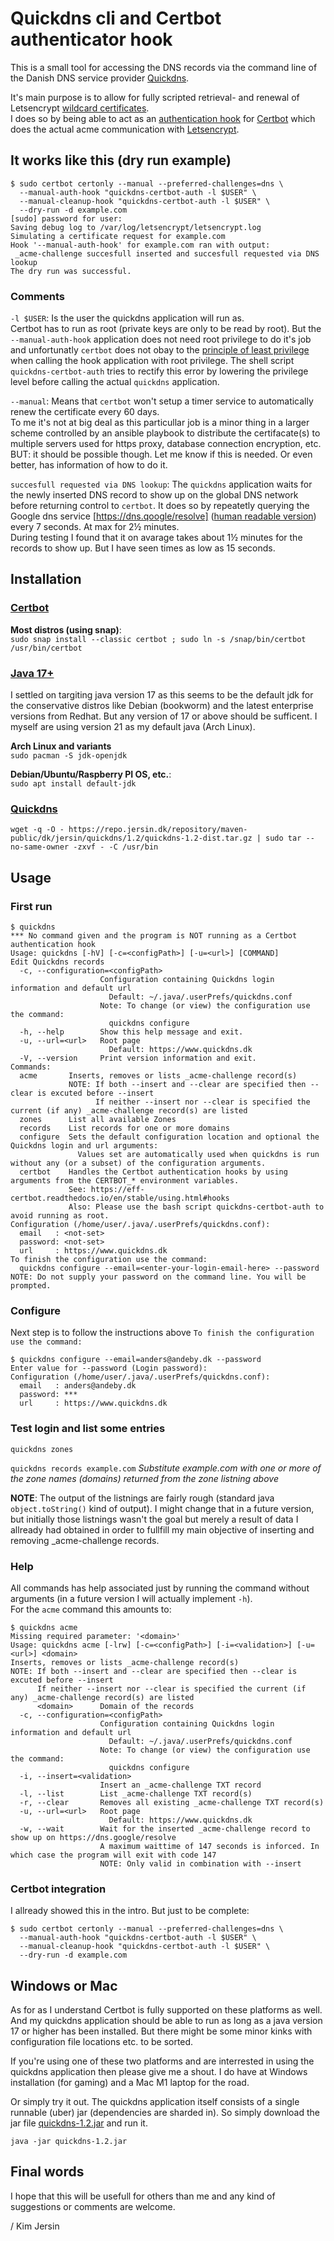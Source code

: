 # Quickdns cli and Certbot authenticator hook

This is a small tool for accessing the DNS records via the command line of the Danish DNS service provider 
[Quickdns](https://www.quickdns.dk).

It's main purpose is to allow for fully scripted retrieval- and renewal of Letsencrypt [wildcard certificates](https://letsencrypt.org/docs/faq/#does-let-s-encrypt-issue-wildcard-certificates).  
I does so by being able to act as an [authentication hook](https://eff-certbot.readthedocs.io/en/stable/using.html#hooks) for [Certbot](https://certbot.eff.org/) which does the actual acme communication with [Letsencrypt](https://letsencrypt.org/).

## It works like this (dry run example)

```shell
$ sudo certbot certonly --manual --preferred-challenges=dns \
  --manual-auth-hook "quickdns-certbot-auth -l $USER" \
  --manual-cleanup-hook "quickdns-certbot-auth -l $USER" \
  --dry-run -d example.com
[sudo] password for user: 
Saving debug log to /var/log/letsencrypt/letsencrypt.log
Simulating a certificate request for example.com
Hook '--manual-auth-hook' for example.com ran with output:
 _acme-challenge succesfull inserted and succesfull requested via DNS lookup
The dry run was successful.
```

### Comments

`-l $USER`: Is the user the quickdns application will run as.  
Certbot has to run as root (private keys are only to be read by root). But the `--manual-auth-hook` application does not need root privilege to do it's job and unfortunatly `certbot` does not obay to the [principle of least privilege](https://en.wikipedia.org/wiki/Principle_of_least_privilege) when calling the hook application with root privilege. The shell script `quickdns-certbot-auth` tries to rectify this error by lowering the privilege level before calling the actual `quickdns` application.

`--manual`: Means that `certbot` won't setup a timer service to automatically renew the certificate every 60 days.  
To me it's not at big deal as this particullar job is a minor thing in a larger scheme controlled by an ansible playbook to distribute the certifacate(s) to multiple servers used for https proxy, database connection encryption, etc.  
BUT: it should be possible though. Let me know if this is needed. Or even better, has information of how to do it.

`succesfull requested via DNS lookup`: The `quickdns` application waits for the newly inserted DNS record to show up on the global DNS network before returning control to `certbot`. It does so by repeatetly querying the Google dns service [https://dns.qoogle/resolve] ([human readable version](https://dns.google/query?name=&rr_type=TXT&ecs=)) every 7 seconds. At max for 2½ minutes.  
During testing I found that it on avarage takes about 1½ minutes for the records to show up. But I have seen times as low as 15 seconds.

## Installation

### [Certbot](https://certbot.eff.org/)

__Most distros (using snap)__:  
`sudo snap install --classic certbot ; sudo ln -s /snap/bin/certbot /usr/bin/certbot`

### [Java 17+](https://openjdk.org/)

I settled on targiting java version 17 as this seems to be the default jdk for the conservative distros like Debian (bookworm) and the latest enterprise versions from Redhat. But any version of 17 or above should be sufficent. I myself are using version 21 as my default java (Arch Linux).

__Arch Linux and variants__  
`sudo pacman -S jdk-openjdk`

__Debian/Ubuntu/Raspberry PI OS, etc.__:  
`sudo apt install default-jdk`

### [Quickdns](https://github.com/KJersin/quickdns)

`wget -q -O - https://repo.jersin.dk/repository/maven-public/dk/jersin/quickdns/1.2/quickdns-1.2-dist.tar.gz | sudo tar --no-same-owner -zxvf - -C /usr/bin`

## Usage

### First run

```
$ quickdns
*** No command given and the program is NOT running as a Certbot authentication hook
Usage: quickdns [-hV] [-c=<configPath>] [-u=<url>] [COMMAND]
Edit Quickdns records
  -c, --configuration=<configPath>
                    Configuration containing Quickdns login information and default url
                      Default: ~/.java/.userPrefs/quickdns.conf
                    Note: To change (or view) the configuration use the command:
                      quickdns configure
  -h, --help        Show this help message and exit.
  -u, --url=<url>   Root page
                      Default: https://www.quickdns.dk
  -V, --version     Print version information and exit.
Commands:
  acme       Inserts, removes or lists _acme-challenge record(s)
             NOTE: If both --insert and --clear are specified then --clear is excuted before --insert
                   If neither --insert nor --clear is specified the current (if any) _acme-challenge record(s) are listed
  zones      List all available Zones
  records    List records for one or more domains
  configure  Sets the default configuration location and optional the Quickdns login and url arguments:
               Values set are automatically used when quickdns is run without any (or a subset) of the configuration arguments.
  certbot    Handles the Certbot authentication hooks by using arguments from the CERTBOT_* environment variables.
             See: https://eff-certbot.readthedocs.io/en/stable/using.html#hooks
             Also: Please use the bash script quickdns-certbot-auth to avoid running as root.
Configuration (/home/user/.java/.userPrefs/quickdns.conf):
  email   : <not-set>
  password: <not-set>
  url     : https://www.quickdns.dk
To finish the configuration use the command:
  quickdns configure --email=<enter-your-login-email-here> --password
NOTE: Do not supply your password on the command line. You will be prompted.
```

### Configure

Next step is to follow the instructions above `To finish the configuration use the command:`  
```
$ quickdns configure --email=anders@andeby.dk --password
Enter value for --password (Login password): 
Configuration (/home/user/.java/.userPrefs/quickdns.conf):
  email   : anders@andeby.dk
  password: ***
  url     : https://www.quickdns.dk

```

### Test login and list some entries

`quickdns zones`

`quickdns records example.com` _Substitute example.com with one or more of the zone names (domains) returned from the zone listning above_

__NOTE__: The output of the listnings are fairly rough (standard java `object.toString()` kind of output). I might change that in a future version, but initially those listnings wasn't the goal but merely a result of data I allready had obtained in order to fullfill my main objective of inserting and removing _acme-challenge records.

### Help

All commands has help associated just by running the command without arguments (in a future version I will actually implement `-h`).  
For the `acme` command this amounts to:

```
$ quickdns acme
Missing required parameter: '<domain>'
Usage: quickdns acme [-lrw] [-c=<configPath>] [-i=<validation>] [-u=<url>] <domain>
Inserts, removes or lists _acme-challenge record(s)
NOTE: If both --insert and --clear are specified then --clear is excuted before --insert
      If neither --insert nor --clear is specified the current (if any) _acme-challenge record(s) are listed
      <domain>      Domain of the records
  -c, --configuration=<configPath>
                    Configuration containing Quickdns login information and default url
                      Default: ~/.java/.userPrefs/quickdns.conf
                    Note: To change (or view) the configuration use the command:
                      quickdns configure
  -i, --insert=<validation>
                    Insert an _acme-challenge TXT record
  -l, --list        List _acme-challenge TXT record(s)
  -r, --clear       Removes all existing _acme-challenge TXT record(s)
  -u, --url=<url>   Root page
                      Default: https://www.quickdns.dk
  -w, --wait        Wait for the inserted _acme-challenge record to show up on https://dns.google/resolve
                    A maximum waittime of 147 seconds is inforced. In which case the program will exit with code 147
                    NOTE: Only valid in combination with --insert
```

### Certbot integration

I allready showed this in the intro. But just to be complete:

```shell
$ sudo certbot certonly --manual --preferred-challenges=dns \
  --manual-auth-hook "quickdns-certbot-auth -l $USER" \
  --manual-cleanup-hook "quickdns-certbot-auth -l $USER" \
  --dry-run -d example.com
```

## Windows or Mac

As for as I understand Certbot is fully supported on these platforms as well. And my quickdns application should be able to run as long as a java version 17 or higher has been installed. But there might be some minor kinks with configuration file locations etc. to be sorted.

If you're using one of these two platforms and are interrested in using the quickdns application then please give me a shout. I do have at Windows installation (for gaming) and a Mac M1 laptop for the road.

Or simply try it out. The quickdns application itself consists of a single runnable (uber) jar (dependencies are sharded in). So simply download the jar file [quickdns-1.2.jar](https://repo.jersin.dk/repository/maven-public/dk/jersin/quickdns/1.2/quickdns-1.2.jar) and run it.

```
java -jar quickdns-1.2.jar
```

## Final words

I hope that this will be usefull for others than me and any kind of suggestions or comments are welcome.

/ Kim Jersin